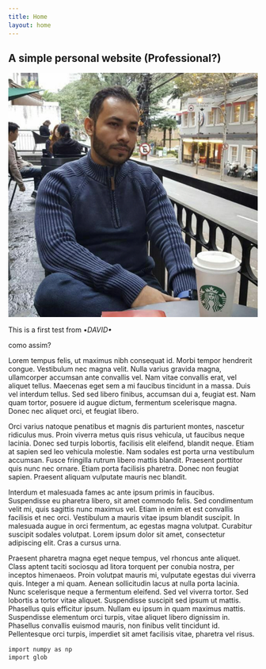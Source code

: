 ```yaml
---
title: Home
layout: home
---
```


## A simple personal website (Professional?)

![](/uploads/3117789f-e6e2-4179-8045-2d37cf7474f8.jpeg)

This is a first test from •*DAVID•*

como assim?

Lorem tempus felis, ut maximus nibh consequat id. Morbi tempor hendrerit congue. Vestibulum nec magna velit. Nulla varius gravida magna, ullamcorper accumsan ante convallis vel. Nam vitae convallis erat, vel aliquet tellus. Maecenas eget sem a mi faucibus tincidunt in a massa. Duis vel interdum tellus. Sed sed libero finibus, accumsan dui a, feugiat est. Nam quam tortor, posuere id augue dictum, fermentum scelerisque magna. Donec nec aliquet orci, et feugiat libero.

Orci varius natoque penatibus et magnis dis parturient montes, nascetur ridiculus mus. Proin viverra metus quis risus vehicula, ut faucibus neque lacinia. Donec sed turpis lobortis, facilisis elit eleifend, blandit neque. Etiam at sapien sed leo vehicula molestie. Nam sodales est porta urna vestibulum accumsan. Fusce fringilla rutrum libero mattis blandit. Praesent porttitor quis nunc nec ornare. Etiam porta facilisis pharetra. Donec non feugiat sapien. Praesent aliquam vulputate mauris nec blandit.

Interdum et malesuada fames ac ante ipsum primis in faucibus. Suspendisse eu pharetra libero, sit amet commodo felis. Sed condimentum velit mi, quis sagittis nunc maximus vel. Etiam in enim et est convallis facilisis et nec orci. Vestibulum a mauris vitae ipsum blandit suscipit. In malesuada augue in orci fermentum, ac egestas magna volutpat. Curabitur suscipit sodales volutpat. Lorem ipsum dolor sit amet, consectetur adipiscing elit. Cras a cursus urna.

Praesent pharetra magna eget neque tempus, vel rhoncus ante aliquet. Class aptent taciti sociosqu ad litora torquent per conubia nostra, per inceptos himenaeos. Proin volutpat mauris mi, vulputate egestas dui viverra quis. Integer a mi quam. Aenean sollicitudin lacus at nulla porta lacinia. Nunc scelerisque neque a fermentum eleifend. Sed vel viverra tortor. Sed lobortis a tortor vitae aliquet. Suspendisse suscipit sed ipsum ut mattis. Phasellus quis efficitur ipsum. Nullam eu ipsum in quam maximus mattis. Suspendisse elementum orci turpis, vitae aliquet libero dignissim in. Phasellus convallis euismod mauris, non finibus velit tincidunt id. Pellentesque orci turpis, imperdiet sit amet facilisis vitae, pharetra vel risus.

    import numpy as np
    import glob